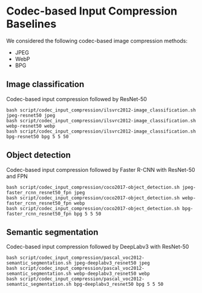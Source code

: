 # Codec-based Input Compression Baselines

We considered the following codec-based image compression methods:
- JPEG
- WebP
- BPG

## Image classification
Codec-based input compression followed by ResNet-50

```shell
bash script/codec_input_compression/ilsvrc2012-image_classification.sh jpeg-resnet50 jpeg
bash script/codec_input_compression/ilsvrc2012-image_classification.sh webp-resnet50 webp
bash script/codec_input_compression/ilsvrc2012-image_classification.sh bpg-resnet50 bpg 5 5 50
```

## Object detection
Codec-based input compression followed by Faster R-CNN with ResNet-50 and FPN

```shell
bash script/codec_input_compression/coco2017-object_detection.sh jpeg-faster_rcnn_resnet50_fpn jpeg
bash script/codec_input_compression/coco2017-object_detection.sh webp-faster_rcnn_resnet50_fpn webp
bash script/codec_input_compression/coco2017-object_detection.sh bpg-faster_rcnn_resnet50_fpn bpg 5 5 50
```

## Semantic segmentation
Codec-based input compression followed by DeepLabv3 with ResNet-50

```shell
bash script/codec_input_compression/pascal_voc2012-semantic_segmentation.sh jpeg-deeplabv3_resnet50 jpeg
bash script/codec_input_compression/pascal_voc2012-semantic_segmentation.sh webp-deeplabv3_resnet50 webp
bash script/codec_input_compression/pascal_voc2012-semantic_segmentation.sh bpg-deeplabv3_resnet50 bpg 5 5 50
```
